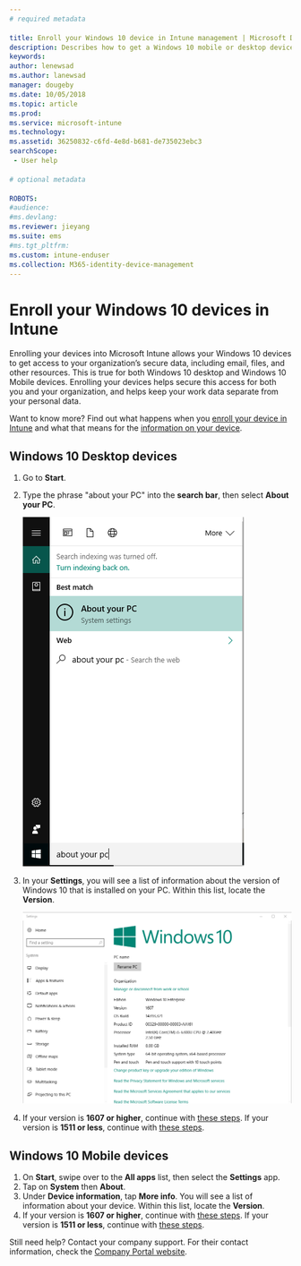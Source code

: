 ```yaml
---
# required metadata

title: Enroll your Windows 10 device in Intune management | Microsoft Docs
description: Describes how to get a Windows 10 mobile or desktop device managed in Intune
keywords:
author: lenewsad
ms.author: lanewsad
manager: dougeby
ms.date: 10/05/2018
ms.topic: article
ms.prod:
ms.service: microsoft-intune
ms.technology:
ms.assetid: 36250832-c6fd-4e8d-b681-de735023ebc3
searchScope:
 - User help

# optional metadata

ROBOTS:   
#audience:
#ms.devlang:
ms.reviewer: jieyang
ms.suite: ems
#ms.tgt_pltfrm:
ms.custom: intune-enduser
ms.collection: M365-identity-device-management
---
```


# Enroll your Windows 10 devices in Intune

Enrolling your devices into Microsoft Intune allows your Windows 10 devices to get access to your organization’s secure data, including email, files, and other resources. This is true for both Windows 10 desktop and Windows 10 Mobile devices. Enrolling your devices helps secure this access for both you and your organization, and helps keep your work data separate from your personal data.

Want to know more? Find out what happens when you [enroll your device in Intune](what-happens-if-you-install-the-company-portal-app-and-enroll-your-device-in-intune-windows.md) and what that means for the [information on your device](what-info-can-your-company-see-when-you-enroll-your-device-in-intune.md).

## Windows 10 Desktop devices

1. Go to **Start**.

2. Type the phrase "about your PC" into the __search bar__, then select __About your PC__.

   ![search settings for about your pc](media/searching_for_about_your_pc.png)

3. In your __Settings__, you will see a list of information about the version of Windows 10 that is installed on your PC. Within this list, locate the __Version__.

   ![Windows 10 Desktop About Your PC](media/settings_about_pc.png)

4. If your version is __1607 or higher__, continue with [these steps](enroll-your-w10-device-access-work-or-school.md). If your version is __1511 or less__, continue with [these steps](enroll-your-w10-device-your-account.md).

## Windows 10 Mobile devices		

1.	On __Start__, swipe over to the __All apps__ list, then select the __Settings__ app.		
2.	Tap on __System__ then __About__.		
3.	Under __Device information__, tap __More info__. You will see a list of information about your device. Within this list, locate the __Version__.		
4.	If your version is __1607 or higher__, continue with [these steps](enroll-your-w10-device-access-work-or-school.md). If your version is __1511 or less__, continue with [these steps](enroll-your-w10-device-your-account.md).

Still need help? Contact your company support. For their contact information, check the [Company Portal website](https://go.microsoft.com/fwlink/?linkid=2010980).
